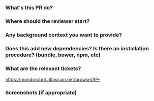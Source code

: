 ### What's this PR do?


### Where should the reviewer start?


### Any background context you want to provide?


### Does this add new dependencies? Is there an installation procedure? (bundle, bower, npm, etc)


### What are the relevant tickets?
https://mondorobot.atlassian.net/browse/SP-


### Screenshots (if appropriate)

